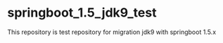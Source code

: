 # springboot_1.5_jdk9_test
This repository is test repository for migration jdk9 with springboot 1.5.x
